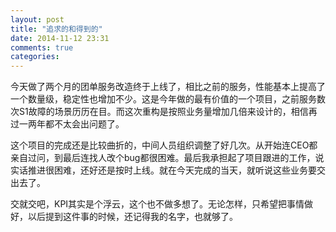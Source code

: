 ```yaml
---
layout: post
title: "追求的和得到的"
date: 2014-11-12 23:31
comments: true
categories: 
---
```

今天做了两个月的团单服务改造终于上线了，相比之前的服务，性能基本上提高了一个数量级，稳定性也增加不少。这是今年做的最有价值的一个项目，之前服务数次S1故障的场景历历在目。而这次重构是按照业务量增加几倍来设计的，相信再过一两年都不太会出问题了。

<!--more-->

这个项目的完成还是比较曲折的，中间人员组织调整了好几次。从开始连CEO都亲自过问，到最后连找人改个bug都很困难。最后我承担起了项目跟进的工作，说实话推进很困难，还好还是按时上线。就在今天完成的当天，就听说这些业务要交出去了。

交就交吧，KPI其实是个浮云，这个也不做多想了。无论怎样，只希望把事情做好，以后提到这件事的时候，还记得我的名字，也就够了。